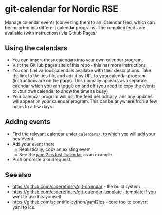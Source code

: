 # git-calendar for Nordic RSE

Manage calendar events (converting them to an iCalendar feed, which
can be imported into different calendar programs.  The complied feeds
are available (with instructions) via Github Pages.

## Using the calendars

- You can import these calendars into your own calendar program.
- Visit the GitHub pages site of this repo - this has more
  instructions.
- You can find various calendars available with their descriptions.
  Take the link to the .ics file, and add it by URL to your calendar
  program (instructions are on the page).  This normally appears as a
  separate calendar which you can toggle on and off (you need to copy
  the events to your own calendar to show the time as busy).
- Your calendar program will poll the feed periodically, and any
  updates will appear on your calendar program.  This can be anywhere
  from a few hours to a few days.


## Adding events

- Find the relevant calendar under `calendars/`, to which you will add
  your new event.
- Add your event there
  - Realistically, copy an existing event
  - See the [yaml2ics
    test_calendar](https://github.com/scientific-python/yaml2ics/blob/main/example/test_calendar.yaml)
    as an example.
- Push or create a pull request.


## See also

- https://github.com/coderefinery/git-calendar - the build system
- https://github.com/coderefinery/git-calendar-template - template if
  you want to use this yourself.
- https://github.com/scientific-python/yaml2ics - core tool to convert
  yaml to ics.
